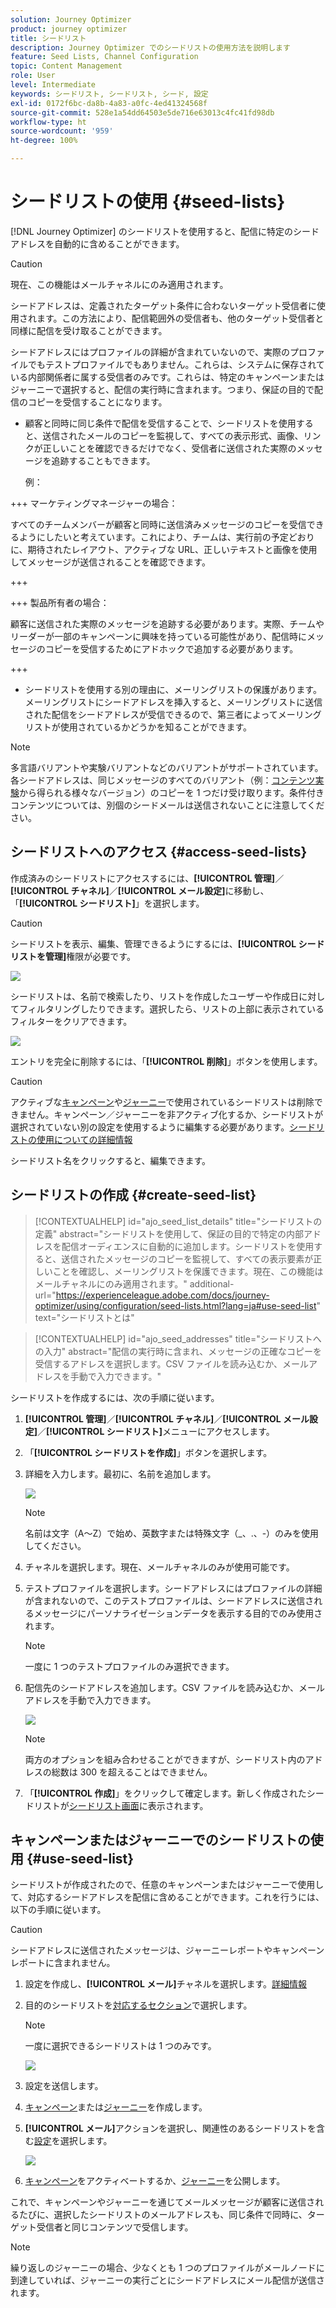 ```yaml
---
solution: Journey Optimizer
product: journey optimizer
title: シードリスト
description: Journey Optimizer でのシードリストの使用方法を説明します
feature: Seed Lists, Channel Configuration
topic: Content Management
role: User
level: Intermediate
keywords: シードリスト, シードリスト, シード, 設定
exl-id: 0172f6bc-da8b-4a83-a0fc-4ed41324568f
source-git-commit: 528e1a54dd64503e5de716e63013c4fc41fd98db
workflow-type: ht
source-wordcount: '959'
ht-degree: 100%

---
```


# シードリストの使用 {#seed-lists}

[!DNL Journey Optimizer] のシードリストを使用すると、配信に特定のシードアドレスを自動的に含めることができます。

>[!CAUTION]
>
>現在、この機能はメールチャネルにのみ適用されます。

シードアドレスは、定義されたターゲット条件に合わないターゲット受信者に使用されます。この方法により、配信範囲外の受信者も、他のターゲット受信者と同様に配信を受け取ることができます。

シードアドレスにはプロファイルの詳細が含まれていないので、実際のプロファイルでもテストプロファイルでもありません。これらは、システムに保存されている内部関係者に属する受信者のみです。これらは、特定のキャンペーンまたはジャーニーで選択すると、配信の実行時に含まれます。つまり、保証の目的で配信のコピーを受信することになります。

* 顧客と同時に同じ条件で配信を受信することで、シードリストを使用すると、送信されたメールのコピーを監視して、すべての表示形式、画像、リンクが正しいことを確認できるだけでなく、受信者に送信された実際のメッセージを追跡することもできます。

  例：

+++ マーケティングマネージャーの場合：

  すべてのチームメンバーが顧客と同時に送信済みメッセージのコピーを受信できるようにしたいと考えています。これにより、チームは、実行前の予定どおりに、期待されたレイアウト、アクティブな URL、正しいテキストと画像を使用してメッセージが送信されることを確認できます。

+++

+++ 製品所有者の場合：

  顧客に送信された実際のメッセージを追跡する必要があります。実際、チームやリーダーが一部のキャンペーンに興味を持っている可能性があり、配信時にメッセージのコピーを受信するためにアドホックで追加する必要があります。

+++

* シードリストを使用する別の理由に、メーリングリストの保護があります。メーリングリストにシードアドレスを挿入すると、メーリングリストに送信された配信をシードアドレスが受信できるので、第三者によってメーリングリストが使用されているかどうかを知ることができます。

>[!NOTE]
>
>多言語バリアントや実験バリアントなどのバリアントがサポートされています。各シードアドレスは、同じメッセージのすべてのバリアント（例：[コンテンツ実験](../content-management/get-started-experiment.md)から得られる様々なバージョン）のコピーを 1 つだけ受け取ります。条件付きコンテンツについては、別個のシードメールは送信されないことに注意してください。

## シードリストへのアクセス {#access-seed-lists}

作成済みのシードリストにアクセスするには、**[!UICONTROL 管理]**／**[!UICONTROL チャネル]**／**[!UICONTROL メール設定]**&#x200B;に移動し、「**[!UICONTROL シードリスト]**」を選択します。

<!--
>[!CAUTION]
>
>Permissions to view, export and manage the seed lists are restricted to [Journey Administrators](../administration/ootb-product-profiles.md#journey-administrator). Learn more about managing [!DNL Journey Optimizer] users' access rights in [this section](../administration/permissions-overview.md).-->

>[!CAUTION]
>
>シードリストを表示、編集、管理できるようにするには、**[!UICONTROL シードリストを管理]**&#x200B;権限が必要です。

![](assets/seed-list-access.png)

シードリストは、名前で検索したり、リストを作成したユーザーや作成日に対してフィルタリングしたりできます。選択したら、リストの上部に表示されているフィルターをクリアできます。

![](assets/seed-list-filtering.png)

エントリを完全に削除するには、「**[!UICONTROL 削除]**」ボタンを使用します。

>[!CAUTION]
>
>アクティブな[キャンペーン](../campaigns/review-activate-campaign.md)や[ジャーニー](../building-journeys/publishing-the-journey.md)で使用されているシードリストは削除できません。キャンペーン／ジャーニーを非アクティブ化するか、シードリストが選択されていない別の設定を使用するように編集する必要があります。[シードリストの使用についての詳細情報](#use-seed-list)

シードリスト名をクリックすると、編集できます。<!--Use the **[!UICONTROL Edit]** button to edit a seed list.-->

## シードリストの作成 {#create-seed-list}

>[!CONTEXTUALHELP]
>id="ajo_seed_list_details"
>title="シードリストの定義"
>abstract="シードリストを使用して、保証の目的で特定の内部アドレスを配信オーディエンスに自動的に追加します。シードリストを使用すると、送信されたメッセージのコピーを監視して、すべての表示要素が正しいことを確認し、メーリングリストを保護できます。現在、この機能はメールチャネルにのみ適用されます。"
>additional-url="https://experienceleague.adobe.com/docs/journey-optimizer/using/configuration/seed-lists.html?lang=ja#use-seed-list" text="シードリストとは"

>[!CONTEXTUALHELP]
>id="ajo_seed_addresses"
>title="シードリストへの入力"
>abstract="配信の実行時に含まれ、メッセージの正確なコピーを受信するアドレスを選択します。CSV ファイルを読み込むか、メールアドレスを手動で入力できます。"

シードリストを作成するには、次の手順に従います。

1. **[!UICONTROL 管理]**／**[!UICONTROL チャネル]**／**[!UICONTROL メール設定]**／**[!UICONTROL シードリスト]**&#x200B;メニューにアクセスします。

1. 「**[!UICONTROL シードリストを作成]**」ボタンを選択します。

   <!--![](assets/seed-list-create-button.png)-->

1. 詳細を入力します。最初に、名前を追加します。

   ![](assets/seed-list-details.png)

   >[!NOTE]
   >
   >名前は文字（A～Z）で始め、英数字または特殊文字（_、.、-）のみを使用してください。

1. チャネルを選択します。現在、メールチャネルのみが使用可能です。

1. テストプロファイルを選択します。シードアドレスにはプロファイルの詳細が含まれないので、このテストプロファイルは、シードアドレスに送信されるメッセージにパーソナライゼーションデータを表示する目的でのみ使用されます。

   >[!NOTE]
   >
   >一度に 1 つのテストプロファイルのみ選択できます。

1. 配信先のシードアドレスを追加します。CSV ファイルを読み込むか、メールアドレスを手動で入力できます。

   ![](assets/seed-list-email-addresses.png)

   >[!NOTE]
   >
   >両方のオプションを組み合わせることができますが、シードリスト内のアドレスの総数は 300 を超えることはできません。

1. 「**[!UICONTROL 作成]**」をクリックして確定します。新しく作成されたシードリストが[シードリスト画面](#access-seed-lists)に表示されます。

## キャンペーンまたはジャーニーでのシードリストの使用 {#use-seed-list}

シードリストが作成されたので、任意のキャンペーンまたはジャーニーで使用して、対応するシードアドレスを配信に含めることができます。これを行うには、以下の手順に従います。

>[!CAUTION]
>
>シードアドレスに送信されたメッセージは、ジャーニーレポートやキャンペーンレポートに含まれません。

1. 設定を作成し、**[!UICONTROL メール]**&#x200B;チャネルを選択します。[詳細情報](../email/email-settings.md)

1. 目的のシードリストを[対応するセクション](../email/email-settings.md#seed-list)で選択します。

   >[!NOTE]
   >
   >一度に選択できるシードリストは 1 つのみです。

   ![](assets/seed-list-surface.png)

1. 設定を送信します。

1. [キャンペーン](../campaigns/create-campaign.md)または[ジャーニー](../building-journeys/journey-gs.md)を作成します。

1. **[!UICONTROL メール]**&#x200B;アクションを選択し、関連性のあるシードリストを含む[設定](channel-surfaces.md)を選択します。

   ![](assets/seed-list-campaign-email.png)

1. [キャンペーン](../campaigns/review-activate-campaign.md)をアクティベートするか、[ジャーニー](../building-journeys/publishing-the-journey.md)を公開します。

これで、キャンペーンやジャーニーを通じてメールメッセージが顧客に送信されるたびに、選択したシードリストのメールアドレスも、同じ条件で同時に、ターゲット受信者と同じコンテンツで受信します。

>[!NOTE]
>
>繰り返しのジャーニーの場合、少なくとも 1 つのプロファイルがメールノードに到達していれば、ジャーニーの実行ごとにシードアドレスにメール配信が送信されます。
